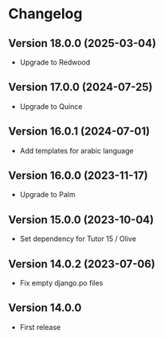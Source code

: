 # Changelog

## Version 18.0.0 (2025-03-04)

- Upgrade to Redwood

## Version 17.0.0 (2024-07-25)

- Upgrade to Quince

## Version 16.0.1 (2024-07-01)

- Add templates for arabic language

## Version 16.0.0 (2023-11-17)

- Upgrade to Palm

## Version 15.0.0 (2023-10-04)

- Set dependency for Tutor 15 / Olive

## Version 14.0.2 (2023-07-06)

- Fix empty django.po files

## Version 14.0.0

- First release
